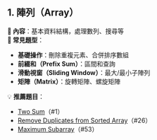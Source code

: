 ## **1. 陣列（Array）**
**📌 內容**：基本資料結構，處理數列、搜尋等  
**🔹 常見題型**：
- **基礎操作**：刪除重複元素、合併排序數組
- **前綴和（Prefix Sum）**：區間和查詢
- **滑動視窗（Sliding Window）**：最大/最小子陣列
- **矩陣（Matrix）**：旋轉矩陣、螺旋矩陣

💡 **推薦題目**：
- [Two Sum](https://leetcode.com/problems/two-sum/)（#1）
- [Remove Duplicates from Sorted Array](https://leetcode.com/problems/remove-duplicates-from-sorted-array/)（#26）
- [Maximum Subarray](https://leetcode.com/problems/maximum-subarray/)（#53）

